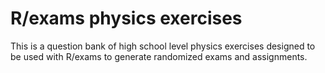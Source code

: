 # R/exams physics exercises
This is a question bank of high school level physics exercises designed to be used with R/exams to generate randomized exams and assignments.
